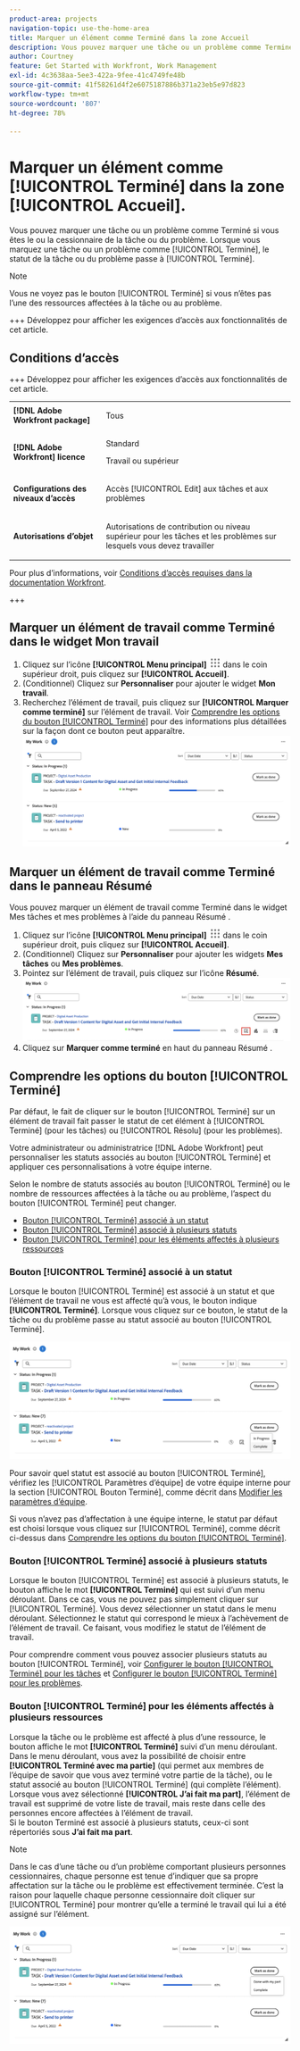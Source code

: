 ```yaml
---
product-area: projects
navigation-topic: use-the-home-area
title: Marquer un élément comme Terminé dans la zone Accueil
description: Vous pouvez marquer une tâche ou un problème comme Terminé si vous êtes le ou la cessionnaire de la tâche ou du problème. Lorsque vous marquez une tâche ou un problème comme étant terminé, le statut de la tâche ou du problème passe à Terminé.
author: Courtney
feature: Get Started with Workfront, Work Management
exl-id: 4c3638aa-5ee3-422a-9fee-41c4749fe48b
source-git-commit: 41f58261d4f2e6075187886b371a23eb5e97d823
workflow-type: tm+mt
source-wordcount: '807'
ht-degree: 78%

---
```


# Marquer un élément comme [!UICONTROL Terminé] dans la zone [!UICONTROL Accueil].

Vous pouvez marquer une tâche ou un problème comme Terminé si vous êtes le ou la cessionnaire de la tâche ou du problème. Lorsque vous marquez une tâche ou un problème comme [!UICONTROL Terminé], le statut de la tâche ou du problème passe à [!UICONTROL Terminé].

>[!NOTE]
>
>Vous ne voyez pas le bouton [!UICONTROL Terminé] si vous n’êtes pas l’une des ressources affectées à la tâche ou au problème.

+++ Développez pour afficher les exigences d’accès aux fonctionnalités de cet article.

## Conditions d’accès

+++ Développez pour afficher les exigences d’accès aux fonctionnalités de cet article. 

<table style="table-layout:auto"> 
 <col> 
 </col> 
 <col> 
 </col> 
 <tbody> 
  <tr> 
   <td role="rowheader"><strong>[!DNL Adobe Workfront package]</strong></td> 
   <td> <p>Tous</p> </td> 
  </tr> 
  <tr> 
   <td role="rowheader"><strong>[!DNL Adobe Workfront] licence</strong></td> 
   <td> 
   <p>Standard</p>
   <p>Travail ou supérieur</p> </td> 
  </tr> 
  <tr> 
   <td role="rowheader"><strong>Configurations des niveaux d’accès</strong></td> 
   <td> <p>Accès [!UICONTROL Edit] aux tâches et aux problèmes</p></td> 
  </tr> 
  <tr> 
   <td role="rowheader"><strong>Autorisations d’objet</strong></td> 
   <td> <p>Autorisations de contribution ou niveau supérieur pour les tâches et les problèmes sur lesquels vous devez travailler</p></td> 
  </tr> 
 </tbody> 
</table>

Pour plus d’informations, voir [Conditions d’accès requises dans la documentation Workfront](/help/quicksilver/administration-and-setup/add-users/access-levels-and-object-permissions/access-level-requirements-in-documentation.md).

+++

## Marquer un élément de travail comme Terminé dans le widget Mon travail

1. Cliquez sur l’icône **[!UICONTROL Menu principal]** ![Icône du menu principal](assets/main-menu-icon.png) dans le coin supérieur droit, puis cliquez sur **[!UICONTROL Accueil]**.
1. (Conditionnel) Cliquez sur **Personnaliser** pour ajouter le widget **Mon travail**.
1. Recherchez l’élément de travail, puis cliquez sur **[!UICONTROL Marquer comme terminé]** sur l’élément de travail.
Voir [Comprendre les options du bouton [!UICONTROL Terminé]](#understand-the-options-of-the-done-button) pour des informations plus détaillées sur la façon dont ce bouton peut apparaître.
   ![Mon travail marque comme terminé](assets/my-work-done.png)


## Marquer un élément de travail comme Terminé dans le panneau Résumé

Vous pouvez marquer un élément de travail comme Terminé dans le widget Mes tâches et mes problèmes à l’aide du panneau Résumé .

1. Cliquez sur l’icône **[!UICONTROL Menu principal]** ![Icône du menu principal](assets/main-menu-icon.png) dans le coin supérieur droit, puis cliquez sur **[!UICONTROL Accueil]**.
1. (Conditionnel) Cliquez sur **Personnaliser** pour ajouter les widgets **Mes tâches** ou **Mes problèmes**.
1. Pointez sur l’élément de travail, puis cliquez sur l’icône **Résumé**.
   ![Ouvrir le résumé](assets/open-summary-new-home.png)
1. Cliquez sur **Marquer comme terminé** en haut du panneau Résumé .


## Comprendre les options du bouton [!UICONTROL Terminé]

Par défaut, le fait de cliquer sur le bouton [!UICONTROL Terminé] sur un élément de travail fait passer le statut de cet élément à [!UICONTROL Terminé] (pour les tâches) ou [!UICONTROL Résolu] (pour les problèmes).

Votre administrateur ou administratrice [!DNL Adobe Workfront] peut personnaliser les statuts associés au bouton [!UICONTROL Terminé] et appliquer ces personnalisations à votre équipe interne.

Selon le nombre de statuts associés au bouton [!UICONTROL Terminé] ou le nombre de ressources affectées à la tâche ou au problème, l’aspect du bouton [!UICONTROL Terminé] peut changer.

* [Bouton [!UICONTROL Terminé] associé à un statut](#done-button-associated-with-one-status)
* [Bouton [!UICONTROL Terminé] associé à plusieurs statuts](#done-button-associated-with-multiple-statuses)
* [Bouton [!UICONTROL Terminé] pour les éléments affectés à plusieurs ressources](#done-button-for-items-assigned-to-multiple-resources)

### Bouton [!UICONTROL Terminé] associé à un statut

Lorsque le bouton [!UICONTROL Terminé] est associé à un statut et que l’élément de travail ne vous est affecté qu’à vous, le bouton indique **[!UICONTROL Terminé]**. Lorsque vous cliquez sur ce bouton, le statut de la tâche ou du problème passe au statut associé au bouton [!UICONTROL Terminé].

![Bouton Terminé](assets/done-button-status.png)

Pour savoir quel statut est associé au bouton [!UICONTROL Terminé], vérifiez les [!UICONTROL Paramètres d’équipe] de votre équipe interne pour la section [!UICONTROL Bouton Terminé], comme décrit dans [Modifier les paramètres d’équipe](../../../people-teams-and-groups/create-and-manage-teams/edit-team-settings.md).

Si vous n’avez pas d’affectation à une équipe interne, le statut par défaut est choisi lorsque vous cliquez sur [!UICONTROL Terminé], comme décrit ci-dessus dans [Comprendre les options du bouton [!UICONTROL Terminé]](#understand-the-options-of-the-done-button).

### Bouton [!UICONTROL Terminé] associé à plusieurs statuts

Lorsque le bouton [!UICONTROL Terminé] est associé à plusieurs statuts, le bouton affiche le mot **[!UICONTROL Terminé]** qui est suivi d’un menu déroulant. Dans ce cas, vous ne pouvez pas simplement cliquer sur [!UICONTROL Terminé]. Vous devez sélectionner un statut dans le menu déroulant. Sélectionnez le statut qui correspond le mieux à l’achèvement de l’élément de travail. Ce faisant, vous modifiez le statut de l’élément de travail.

Pour comprendre comment vous pouvez associer plusieurs statuts au bouton [!UICONTROL Terminé], voir [Configurer le bouton [!UICONTROL Terminé] pour les tâches](../../../people-teams-and-groups/create-and-manage-teams/configure-the-done-button-for-tasks.md) et [Configurer le bouton [!UICONTROL Terminé] pour les problèmes](../../../people-teams-and-groups/create-and-manage-teams/configure-the-done-button-for-issues.md).

### Bouton [!UICONTROL Terminé] pour les éléments affectés à plusieurs ressources

Lorsque la tâche ou le problème est affecté à plus d’une ressource, le bouton affiche le mot **[!UICONTROL Terminé]** suivi d’un menu déroulant. Dans le menu déroulant, vous avez la possibilité de choisir entre **[!UICONTROL Terminé avec ma partie]** (qui permet aux membres de l’équipe de savoir que vous avez terminé votre partie de la tâche), ou le statut associé au bouton [!UICONTROL Terminé] (qui complète l’élément). Lorsque vous avez sélectionné **[!UICONTROL J’ai fait ma part]**, l’élément de travail est supprimé de votre liste de travail, mais reste dans celle des personnes encore affectées à l’élément de travail.\
Si le bouton Terminé est associé à plusieurs statuts, ceux-ci sont répertoriés sous **J’ai fait ma part**.

>[!NOTE]
>
>Dans le cas d’une tâche ou d’un problème comportant plusieurs personnes cessionnaires, chaque personne est tenue d’indiquer que sa propre affectation sur la tâche ou le problème est effectivement terminée. C’est la raison pour laquelle chaque personne cessionnaire doit cliquer sur [!UICONTROL Terminé] pour montrer qu’elle a terminé le travail qui lui a été assigné sur l’élément.

![J&#39;ai fait ma part](assets/done-with-my-part.png)

